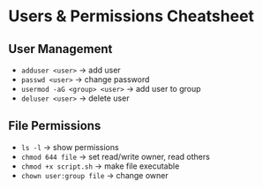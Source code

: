 # Users & Permissions Cheatsheet

## User Management
- `adduser <user>` → add user
- `passwd <user>` → change password
- `usermod -aG <group> <user>` → add user to group
- `deluser <user>` → delete user

## File Permissions
- `ls -l` → show permissions
- `chmod 644 file` → set read/write owner, read others
- `chmod +x script.sh` → make file executable
- `chown user:group file` → change owner
